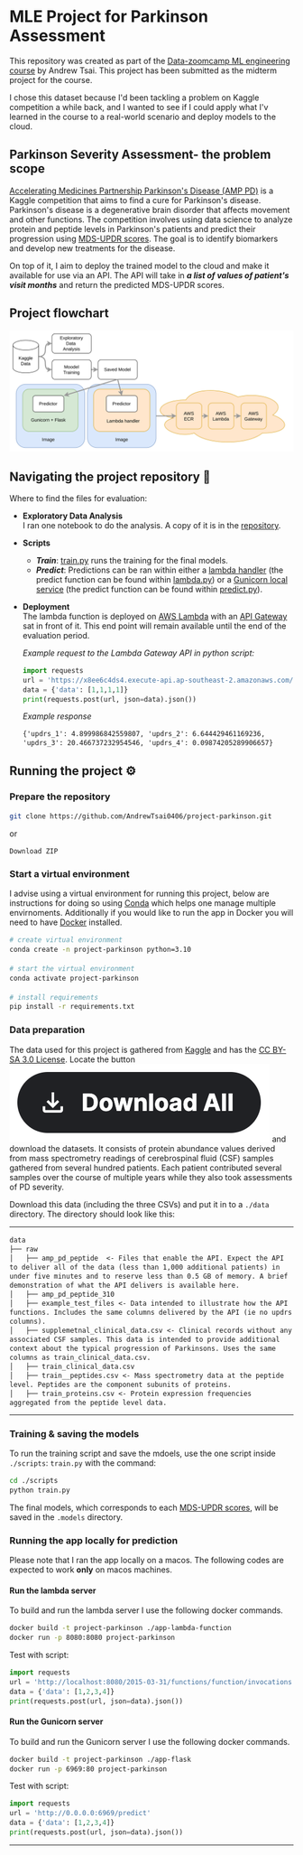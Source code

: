 # MLE Project for Parkinson Assessment

This repository was created as part of the [Data-zoomcamp ML engineering course](https://github.com/DataTalksClub/machine-learning-zoomcamp/tree/master) by Andrew Tsai. This project has been submitted as the midterm project for the course.

I chose this dataset because I'd been tackling a problem on Kaggle competition a while back, and I wanted to see if I could apply what I'v learned in the course to a real-world scenario and deploy models to the cloud.

## Parkinson Severity Assessment- the problem scope

[Accelerating Medicines Partnership Parkinson's Disease (AMP PD)](https://www.kaggle.com/competitions/amp-parkinsons-disease-progression-prediction/overview) is a Kaggle competition that aims to find a cure for Parkinson's disease. Parkinson's disease is a degenerative brain disorder that affects movement and other functions. The competition involves using data science to analyze protein and peptide levels in Parkinson's patients and predict their progression using [MDS-UPDR scores](https://www.ncbi.nlm.nih.gov/pmc/articles/PMC5898442/#:~:text=Each%20parkinsonian%20sign%20or%20symptom,worst%20possible%20disability%20from%20PD.). The goal is to identify biomarkers and develop new treatments for the disease.


On top of it, I aim to deploy the trained model to the cloud and make it available for use via an API. The API will take in ***a list of values of patient's visit months*** and return the predicted MDS-UPDR scores.

## Project flowchart
![Alt text](./reports/flowchart.png)
## Navigating the project repository 📂

Where to find the files for evaluation:

-  **Exploratory Data Analysis**  
    I ran one notebook to do the analysis. A copy of it is in the [repository](notebooks/EDA.ipynb).

-  **Scripts**  
    - ***Train***: [train.py](./Scripts/train.py) runs the training for the final models. 
    - ***Predict***: Predictions can be ran within either a [lambda handler](https://docs.aws.amazon.com/lambda/latest/dg/python-handler.html) (the predict function can be found within [lambda.py](app-lambda-function/lambda_function.py)) or a [Gunicorn local service](https://docs.gunicorn.org/en/stable/deploy.html) (the predict function can be found within [predict.py](app-flask/predict.py)).
-  **Deployment**  
    The lambda function is deployed on [AWS Lambda](https://aws.amazon.com/lambda/) with an [API Gateway](https://aws.amazon.com/api-gateway/) sat in front of it. This end point will remain available until the end of the evaluation period.
    
    *Example request to the Lambda Gateway API in python script:*

    ``` python
    import requests
    url = 'https://x8ee6c4ds4.execute-api.ap-southeast-2.amazonaws.com/test/predict'
    data = {'data': [1,1,1,1]}
    print(requests.post(url, json=data).json())
    ```

    *Example response*

    ```
    {'updrs_1': 4.899986842559807, 'updrs_2': 6.644429461169236, 'updrs_3': 20.466737232954546, 'updrs_4': 0.09874205289906657}
    ```


## Running the project ⚙️
### Prepare the repository 
```sh
git clone https://github.com/AndrewTsai0406/project-parkinson.git
```
  or
```
Download ZIP
```

### Start a virtual environment 

I advise using a virtual environment for running this project, below are instructions for doing so using [Conda](https://www.anaconda.com/) which helps one manage multiple envirnoments. Additionally if you would like to run the app in Docker you will need to have [Docker](https://docs.docker.com/get-docker/) installed.


```sh
# create virtual environment
conda create -n project-parkinson python=3.10

# start the virtual environment
conda activate project-parkinson

# install requirements
pip install -r requirements.txt
```


### Data preparation

The data used for this project is gathered from [Kaggle](https://www.kaggle.com/competitions/amp-parkinsons-disease-progression-prediction/data) and has the [CC BY-SA 3.0 License](https://creativecommons.org/licenses/by-sa/3.0/). Locate the button ![Alt text](./reports/download_button.png) and download the datasets. It consists of protein abundance values derived from mass spectrometry readings of cerebrospinal fluid (CSF) samples gathered from several hundred patients. Each patient contributed several samples over the course of multiple years while they also took assessments of PD severity.


Download this data (including the three CSVs) and put it in to a `./data` directory. The directory should look like this:

------------
    data
    ├── raw               
    │   ├── amp_pd_peptide  <- Files that enable the API. Expect the API to deliver all of the data (less than 1,000 additional patients) in under five minutes and to reserve less than 0.5 GB of memory. A brief demonstration of what the API delivers is available here.
    │   ├── amp_pd_peptide_310
    │   ├── example_test_files <- Data intended to illustrate how the API functions. Includes the same columns delivered by the API (ie no updrs columns).
    │   ├── supplemetnal_clinical_data.csv <- Clinical records without any associated CSF samples. This data is intended to provide additional context about the typical progression of Parkinsons. Uses the same columns as train_clinical_data.csv.
    │   ├── train_clinical_data.csv
    │   ├── train__peptides.csv <- Mass spectrometry data at the peptide level. Peptides are the component subunits of proteins.
    │   ├── train_proteins.csv <- Protein expression frequencies aggregated from the peptide level data.

------------

### Training & saving the models

To run the training script and save the mdoels, use the one script inside `./scripts`: `train.py` with the command:

```sh
cd ./scripts
python train.py
```

The final models, which corresponds to each [MDS-UPDR scores](https://www.ncbi.nlm.nih.gov/pmc/articles/PMC5898442/#:~:text=Each%20parkinsonian%20sign%20or%20symptom,worst%20possible%20disability%20from%20PD.), will be saved in the `.models` directory.

### Running the app locally for prediction

Please note that I ran the app locally on a macos. The following codes are expected to work **only** on macos machines.

#### Run the lambda server

To build and run the lambda server I use the following docker commands.

```sh
docker build -t project-parkinson ./app-lambda-function
docker run -p 8080:8080 project-parkinson
```

Test with script:
```python
import requests
url = 'http://localhost:8080/2015-03-31/functions/function/invocations'
data = {'data': [1,2,3,4]}
print(requests.post(url, json=data).json())
```

#### Run the Gunicorn server

To build and run the Gunicorn server I use the following docker commands.

```sh
docker build -t project-parkinson ./app-flask
docker run -p 6969:80 project-parkinson
```

Test with script:
```python
import requests
url = 'http://0.0.0.0:6969/predict'
data = {'data': [1,2,3,4]}
print(requests.post(url, json=data).json())
```

--------